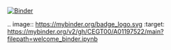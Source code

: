 [![Binder](https://mybinder.org/badge_logo.svg)](https://mybinder.org/v2/gh/CEGT00/A01197522/main?filepath=welcome_binder.ipynb)

.. image:: https://mybinder.org/badge_logo.svg
 :target: https://mybinder.org/v2/gh/CEGT00/A01197522/main?filepath=welcome_binder.ipynb
